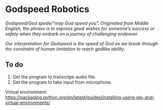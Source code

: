 # Godspeed Robotics

<em>
Godspeed/God spede/“may God speed you”.  Originated from Middle English, the phrase is to express good wishes for someone’s success or safety when they embark on a journey of challenging endeavor. <br>

Our interpretation for Godspeed is the speed of God as we break through the constraint of human limitation to reach godlike ability.
</em>

## To do

1. Get the program to transcripe audio file.
2. Get the program to take input from microphone.


Virtual environment: https://packaging.python.org/en/latest/guides/installing-using-pip-and-virtual-environments/
